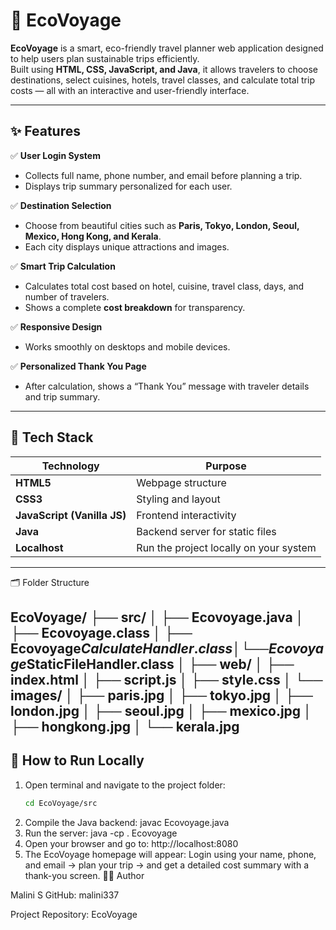# 🌿 EcoVoyage

**EcoVoyage** is a smart, eco-friendly travel planner web application designed to help users plan sustainable trips efficiently.  
Built using **HTML, CSS, JavaScript, and Java**, it allows travelers to choose destinations, select cuisines, hotels, travel classes, and calculate total trip costs — all with an interactive and user-friendly interface.

---

## ✨ Features

✅ **User Login System**  
- Collects full name, phone number, and email before planning a trip.  
- Displays trip summary personalized for each user.  

✅ **Destination Selection**  
- Choose from beautiful cities such as **Paris, Tokyo, London, Seoul, Mexico, Hong Kong, and Kerala**.  
- Each city displays unique attractions and images.  

✅ **Smart Trip Calculation**  
- Calculates total cost based on hotel, cuisine, travel class, days, and number of travelers.  
- Shows a complete **cost breakdown** for transparency.  

✅ **Responsive Design**  
- Works smoothly on desktops and mobile devices.  

✅ **Personalized Thank You Page**  
- After calculation, shows a “Thank You” message with traveler details and trip summary.  

---

## 🧠 Tech Stack

| Technology | Purpose |
|-------------|----------|
| **HTML5** | Webpage structure |
| **CSS3** | Styling and layout |
| **JavaScript (Vanilla JS)** | Frontend interactivity |
| **Java** | Backend server for static files |
| **Localhost** | Run the project locally on your system |

---
🗂️ Folder Structure

EcoVoyage/
├── src/
│   ├── Ecovoyage.java
│   ├── Ecovoyage.class
│   ├── Ecovoyage$CalculateHandler.class
│   └── Ecovoyage$StaticFileHandler.class
│
├── web/
│   ├── index.html
│   ├── script.js
│   ├── style.css
│   └── images/
│       ├── paris.jpg
│       ├── tokyo.jpg
│       ├── london.jpg
│       ├── seoul.jpg
│       ├── mexico.jpg
│       ├── hongkong.jpg
│       └── kerala.jpg
---

## 🚀 How to Run Locally

1. Open terminal and navigate to the project folder:
   ```bash
   cd EcoVoyage/src
2. Compile the Java backend:
   javac Ecovoyage.java
3. Run the server:
   java -cp . Ecovoyage
4. Open your browser and go to:
   http://localhost:8080
5. The EcoVoyage homepage will appear:
   Login using your name, phone, and email → plan your trip → and get a detailed cost summary with a thank-you screen.
👩‍💻 Author

Malini S
GitHub: malini337

Project Repository: EcoVoyage

